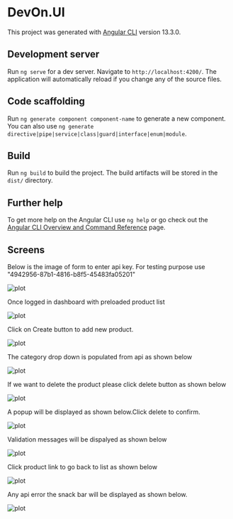 # DevOn.UI

This project was generated with [Angular CLI](https://github.com/angular/angular-cli) version 13.3.0.

## Development server

Run `ng serve` for a dev server. Navigate to `http://localhost:4200/`. The application will automatically reload if you change any of the source files.

## Code scaffolding

Run `ng generate component component-name` to generate a new component. You can also use `ng generate directive|pipe|service|class|guard|interface|enum|module`.

## Build

Run `ng build` to build the project. The build artifacts will be stored in the `dist/` directory.



## Further help

To get more help on the Angular CLI use `ng help` or go check out the [Angular CLI Overview and Command Reference](https://angular.io/cli) page.

## Screens

Below is the image of form to enter api key. For testing purpose use "4942956-87b1-4816-b8f5-45483fa05201"

![plot](./src/assets/images/ApiKeyForm.png)


Once logged in dashboard with preloaded product list

![plot](./src/assets/images/listpage.png)

Click on Create button to add new product.

![plot](./src/assets/images/createpro.png)

The category drop down is populated from api as shown below

![plot](./src/assets/images/cat.png)

If we want to delete the product please click delete button as shown below

![plot](./src/assets/images/delete.png)

A popup will be displayed as shown below.Click delete to confirm.

![plot](./src/assets/images/con123.png)


Validation messages will be dispalyed as shown below

![plot](./src/assets/images/vali.png)

Click product link to go back to list as shown below

![plot](./src/assets/images/back.png)

Any api error the snack bar will be displayed as shown below.

![plot](./src/assets/images/Error.png)
